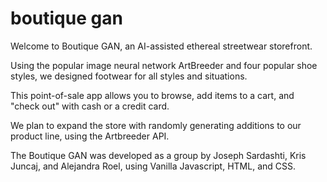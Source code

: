 # boutique gan

Welcome to Boutique GAN, an AI-assisted ethereal streetwear storefront. 

Using the popular image neural network ArtBreeder and four popular shoe styles, we designed footwear for all styles and situations. 

This point-of-sale app allows you to browse, add items to a cart, and "check out" with cash or a credit card.

We plan to expand the store with randomly generating additions to our product line, using the Artbreeder API. 

The Boutique GAN was developed as a group by Joseph Sardashti, Kris Juncaj, and Alejandra Roel, using Vanilla Javascript, HTML, and CSS.
